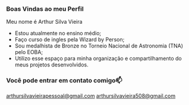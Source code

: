 ### Boas Vindas ao meu Perfil 

Meu nome é Arthur Silva Vieira 

- Estou atualmente no ensino médio;
- Faço curso de ingles pela Wizard by Person;
- Sou medalhista  de Bronze no Torneio Nacional de Astronomia (TNA) pelo EOBA;
- Utilizo esse espaço para minha organização e compartilhamento do meus projetos desenvolvidos.

### Você pode entrar em contato comigo📫

arthursilvavieirapessoal@gmail.com
arthursilvavieira508@gmail.com
